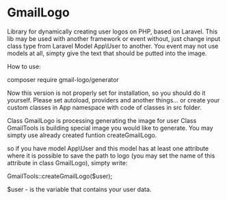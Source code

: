 # GmailLogo
Library for dynamically creating user logos on PHP, based on Laravel. This lib may be used with another framework or event without, just change input class type from Laravel Model App\User to another. You event may not use models at all, simpty give the text that should be putted into the image.

How to use:

composer require gmail-logo/generator

Now this version is not properly set for installation, so you should do it yourself. Please set autoload, providers and another things... or create your custom classes in App namespace with code of classes in src folder.

Class GmailLogo is processing generating the image for user
Class GmailTools is building special image you would like to generate. You may simpty use already created funtion createGmailLogo.

so if you have model App\User and this model has at least one attribute where it is possible to save the path to logo (you may set the name of this attribute in class GmailLogo), simpty write:

GmailTools::createGmailLogo($user);

$user - is the variable that contains your user data.